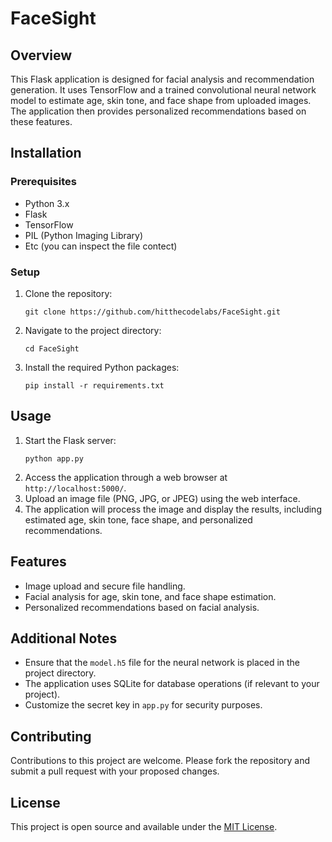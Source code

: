 # FaceSight

## Overview
This Flask application is designed for facial analysis and recommendation generation. It uses TensorFlow and a trained convolutional neural network model to estimate age, skin tone, and face shape from uploaded images. The application then provides personalized recommendations based on these features.

## Installation

### Prerequisites
- Python 3.x
- Flask
- TensorFlow
- PIL (Python Imaging Library)
- Etc (you can inspect the file contect)

### Setup
1. Clone the repository:
   ```
   git clone https://github.com/hitthecodelabs/FaceSight.git
   ```
2. Navigate to the project directory:
   ```
   cd FaceSight
   ```
3. Install the required Python packages:
   ```
   pip install -r requirements.txt
   ```

## Usage

1. Start the Flask server:
   ```
   python app.py
   ```
2. Access the application through a web browser at `http://localhost:5000/`.
3. Upload an image file (PNG, JPG, or JPEG) using the web interface.
4. The application will process the image and display the results, including estimated age, skin tone, face shape, and personalized recommendations.

## Features
- Image upload and secure file handling.
- Facial analysis for age, skin tone, and face shape estimation.
- Personalized recommendations based on facial analysis.

## Additional Notes
- Ensure that the `model.h5` file for the neural network is placed in the project directory.
- The application uses SQLite for database operations (if relevant to your project).
- Customize the secret key in `app.py` for security purposes.

## Contributing
Contributions to this project are welcome. Please fork the repository and submit a pull request with your proposed changes.

## License
This project is open source and available under the [MIT License](LICENSE).
